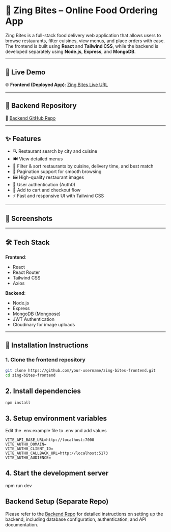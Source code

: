 # 🍔 Zing Bites – Online Food Ordering App

Zing Bites is a full-stack food delivery web application that allows users to browse restaurants, filter cuisines, view menus, and place orders with ease. The frontend is built using **React** and **Tailwind CSS**, while the backend is developed separately using **Node.js**, **Express**, and **MongoDB**.

---

## 🚀 Live Demo

🌐 **Frontend (Deployed App)**: [Zing Bites Live URL](https://zing-bites-frontend-v2.vercel.app/)  
<!-- 🎬 **Demo Video**: [Watch on YouTube](#) -->

---

## 📂 Backend Repository

🔗 [Backend GitHub Repo](https://github.com/gitxAnkit/zing-bites-backend_v2)

---

## ✨ Features

- 🔍 Restaurant search by city and cuisine
- 🍽 View detailed menus
- 🎯 Filter & sort restaurants by cuisine, delivery time, and best match
- 🔄 Pagination support for smooth browsing
- 🖼 High-quality restaurant images
- 👤 User authentication (Auth0)
- 🛒 Add to cart and checkout flow
- ⚡️ Fast and responsive UI with Tailwind CSS

---

## 📸 Screenshots

<!-- Add screenshots here when ready -->

---

## 🛠 Tech Stack

**Frontend**:
- React
- React Router
- Tailwind CSS
- Axios

**Backend**:
- Node.js
- Express
- MongoDB (Mongoose)
- JWT Authentication
- Cloudinary for image uploads

---

## 🧾 Installation Instructions

### 1. Clone the frontend repository

```bash
git clone https://github.com/your-username/zing-bites-frontend.git
cd zing-bites-frontend
```
## 2. Install dependencies
```
npm install
```
## 3. Setup environment variables

Edit the .env.example file to .env and add values
```
VITE_API_BASE_URL=http://localhost:7000
VITE_AUTH0_DOMAIN=
VITE_AUTH0_CLIENT_ID=
VITE_AUTH0_CALLBACK_URL=http://localhost:5173
VITE_AUTH0_AUDIENCE=
```
## 4. Start the development server

npm run dev

##   Backend Setup (Separate Repo)

Please refer to the [Backend Repo](https://github.com/gitxAnkit/zing-bites-backend_v2) for detailed instructions on setting up the backend, including database configuration, authentication, and API documentation.

